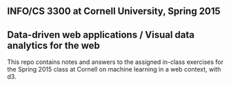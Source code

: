 ## INFO/CS 3300 at Cornell University, Spring 2015
## Data-driven web applications / Visual data analytics for the web

This repo contains notes and answers to the assigned in-class exercises for the Spring 2015 class at Cornell on machine learning in a web context, with d3.

